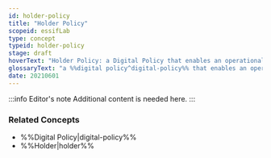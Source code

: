 ```yaml
---
id: holder-policy
title: "Holder Policy"
scopeid: essifLab
type: concept
typeid: holder-policy
stage: draft
hoverText: "Holder Policy: a Digital Policy that enables an operational Holder component to function in accordance with the Objectives of its Principal"
glossaryText: "a %%digital policy^digital-policy%% that enables an operational %%holder^holder%% component to function in accordance with the %%objectives^objective%% of its %%principal^principal%%."
date: 20210601
---
```


:::info Editor's note
Additional content is needed here.
:::

### Related Concepts
- %%Digital Policy|digital-policy%%
- %%Holder|holder%%
